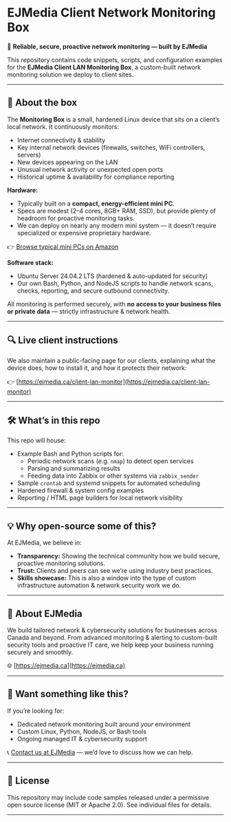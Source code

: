 # EJMedia Client Network Monitoring Box

🚀 **Reliable, secure, proactive network monitoring — built by EJMedia**

This repository contains code snippets, scripts, and configuration examples for the **EJMedia Client LAN Monitoring Box**, a custom-built network monitoring solution we deploy to client sites.

---

## 📡 About the box

The **Monitoring Box** is a small, hardened Linux device that sits on a client’s local network. It continuously monitors:

- Internet connectivity & stability
- Key internal network devices (firewalls, switches, WiFi controllers, servers)
- New devices appearing on the LAN
- Unusual network activity or unexpected open ports
- Historical uptime & availability for compliance reporting

**Hardware:**  
- Typically built on a **compact, energy-efficient mini PC**.  
- Specs are modest (2–4 cores, 8GB+ RAM, SSD), but provide plenty of headroom for proactive monitoring tasks.  
- We can deploy on nearly any modern mini system — it doesn’t require specialized or expensive proprietary hardware.

👉 [Browse typical mini PCs on Amazon](https://amzn.to/44Kq2xD)

**Software stack:**  
- Ubuntu Server 24.04.2 LTS (hardened & auto-updated for security)
- Our own Bash, Python, and NodeJS scripts to handle network scans, checks, reporting, and secure outbound connectivity.

All monitoring is performed securely, with **no access to your business files or private data** — strictly infrastructure & network health.


---

## 🔍 Live client instructions
We also maintain a public-facing page for our clients, explaining what the device does, how to install it, and how it protects their network:

👉 [https://ejmedia.ca/client-lan-monitor](https://ejmedia.ca/client-lan-monitor)

---

## 🛠 What’s in this repo

This repo will house:

- Example Bash and Python scripts for:
  - Periodic network scans (e.g. `nmap`) to detect open services
  - Parsing and summarizing results
  - Feeding data into Zabbix or other systems via `zabbix_sender`
- Sample `crontab` and systemd snippets for automated scheduling
- Hardened firewall & system config examples
- Reporting / HTML page builders for local network visibility

---

## 💡 Why open-source some of this?

At EJMedia, we believe in:

- **Transparency:** Showing the technical community how we build secure, proactive monitoring solutions.
- **Trust:** Clients and peers can see we’re using industry best practices.
- **Skills showcase:** This is also a window into the type of custom infrastructure automation & network security work we do.

---

## 🏢 About EJMedia

We build tailored network & cybersecurity solutions for businesses across Canada and beyond. From advanced monitoring & alerting to custom-built security tools and proactive IT care, we help keep your business running securely and smoothly.

🌐 [https://ejmedia.ca](https://ejmedia.ca)

---

## 🚀 Want something like this?

If you’re looking for:

- Dedicated network monitoring built around *your* environment
- Custom Linux, Python, NodeJS, or Bash tools
- Ongoing managed IT & cybersecurity support

📞 [Contact us at EJMedia](https://ejmedia.ca) — we’d love to discuss how we can help.

---

## 📜 License

This repository may include code samples released under a permissive open source license (MIT or Apache 2.0). See individual files for details.

---
